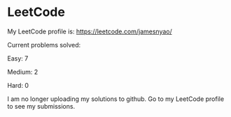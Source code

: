 # LeetCode
My LeetCode profile is: https://leetcode.com/jamesnyao/

Current problems solved:

Easy: 7

Medium: 2

Hard: 0


I am no longer uploading my solutions to github. Go to my LeetCode profile to see my submissions.
